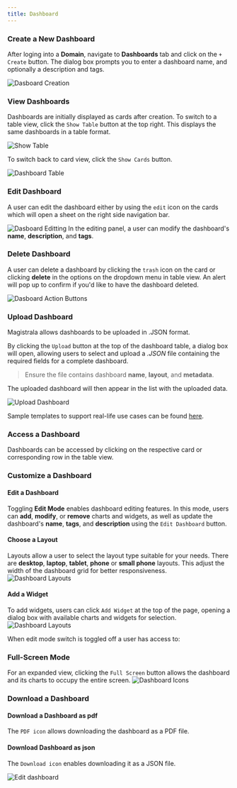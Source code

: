 ```yaml
---
title: Dashboard
---
```


### Create a New Dashboard

After loging into a **Domain**, navigate to **Dashboards** tab and click on the `+ Create` button. The dialog box prompts you to enter a dashboard name, and optionally a description and tags.

![Dasboard Creation](../img/dashboards/create-dash.png)

### View Dashboards
Dashboards are initially displayed as cards after creation. To switch to a table view, click the `Show Table` button at the top right. This displays the same dashboards in a table format.

![Show Table](../img/dashboards/show-table.png)

To switch back to card view, click the `Show Cards` button.

![Dashboard Table](../img/dashboards/table-view.png)


### Edit Dashboard

A user can edit the dashboard either by using the `edit` icon on the cards which will open a sheet on the right side navigation bar. 

![Dasboard Editting](../img/dashboards/edit-dash.png)
In the editing panel, a user can modify the dashboard's **name**, **description**, and **tags**.  


### Delete Dashboard

A user can delete a dashboard by clicking the `trash` icon on the card or clicking **delete** in the options on the dropdown menu in table view.
An alert will pop up to confirm if you'd like to have the dashboard deleted.

![Dasboard Action Buttons](../img/dashboards/dash-actions.png)

### Upload Dashboard

Magistrala allows dashboards to be uploaded in .JSON format.

By clicking the `Upload` button at the top of the dashboard table, a dialog box will open, allowing users to select and upload a _.JSON_ file containing the required fields for a complete dashboard.
> Ensure the file contains dashboard **name**, **layout**, and **metadata**.  

The uploaded dashboard will then appear in the list with the uploaded data. 

![Upload Dashboard](../img/dashboards/dash-upload.png)

Sample templates to support real-life use cases can be found [here](https://github.com/absmach/magistrala-ui/tree/main/samples/dashboard-templates).

### Access a Dashboard

Dashboards can be accessed by clicking on the respective card or corresponding row in the table view.

### Customize a Dashboard
#### Edit a Dashboard
Toggling **Edit Mode** enables dashboard editing features. In this mode, users can **add**, **modify**, or **remove** charts and widgets, as well as update the dashboard's **name**, **tags**, and **description** using the `Edit Dashboard` button.

#### Choose a Layout
Layouts allow a user to select the layout type suitable for your needs.
There are **desktop**, **laptop**, **tablet**, **phone** or **small phone** layouts. This adjust the width of the dashboard grid for better responsiveness.
![Dashboard Layouts](../img/dashboards/layouts.png)

#### Add a Widget
To add widgets, users can click `Add Widget` at the top of the page, opening a dialog box with available charts and widgets for selection.
![Dashboard Layouts](../img/dashboards/add-widget.png)

When edit mode switch is toggled off a user has access to:

### Full-Screen Mode

For an expanded view, clicking the `Full Screen` button allows the dashboard and its charts to occupy the entire screen.
![Dashboard Icons](../img/dashboards/content-buttons.png)

### Download a Dashboard
#### Download a Dashboard as pdf

The `PDF icon` allows downloading the dashboard as a PDF file.

#### Download Dashboard as json

The `Download icon` enables downloading it as a JSON file.

![Edit dashboard](../img/dashboards/view-dashboard.png)

